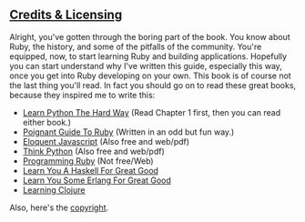 ## [Credits & Licensing](id:section-six)
Alright, you've gotten through the boring part of the book. You know about Ruby, the history, and some of the pitfalls of the community. You're equipped, now, to start learning Ruby and building applications. Hopefully you can start understand why I've written this guide, especially this way, once you get into Ruby developing on your own. This book is of course not the last thing you'll read. In fact you should go on to read these great books, because they inspired me to write this:

* [Learn Python The Hard Way](http://learnpythonthehardway.org/) (Read Chapter 1 first, then you can read either book.)
* [Poignant Guide To Ruby](http://mislav.uniqpath.com/poignant-guide/) (Written in an odd but fun way.)
* [Eloquent Javascript](http://eloquentjavascript.net/) (Also free and web/pdf)
* [Think Python](http://www.greenteapress.com/thinkpython/thinkpython.html) (Also free and web/pdf)
* [Programming Ruby](http://ruby-doc.org/docs/ProgrammingRuby/) (Not free/Web)
* [Learn You A Haskell For Great Good](http://learnyouahaskell.com/)
* [Learn You Some Erlang For Great Good](http://learnyousomeerlang.com/)
* [Learning Clojure](http://en.wikibooks.org/wiki/Learning_Clojure)

Also, here's the [copyright](/book/copyright).
